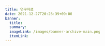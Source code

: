 ```yaml
---
title: 연구자료
date: 2021-12-27T20:23:39+09:00
banner:
  title:
  summary:
  imageLink: /images/banner-archive-main.png
  itemLink:
---
```

